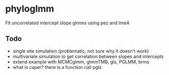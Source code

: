# phyloglmm

Fit uncorrelated intercept slope glmms using pez and lme4

## Todo

- single site simulation (problematic, not sure why it doesn't work)
- multivariate simulation to get correlation between slopes and intercepts
- extend example with MCMCglmm, glmmTMB, gls, PGLMM, brms
- what is caper? there is a function call pgls
